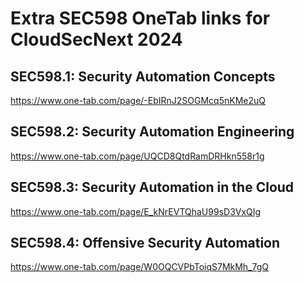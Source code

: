 # Extra SEC598 OneTab links for CloudSecNext 2024

## SEC598.1: Security Automation Concepts
https://www.one-tab.com/page/-EbIRnJ2SOGMcq5nKMe2uQ

## SEC598.2: Security Automation Engineering
https://www.one-tab.com/page/UQCD8QtdRamDRHkn558r1g

## SEC598.3: Security Automation in the Cloud
https://www.one-tab.com/page/E_kNrEVTQhaU99sD3VxQIg

## SEC598.4: Offensive Security Automation
https://www.one-tab.com/page/W0OQCVPbToiqS7MkMh_7gQ
